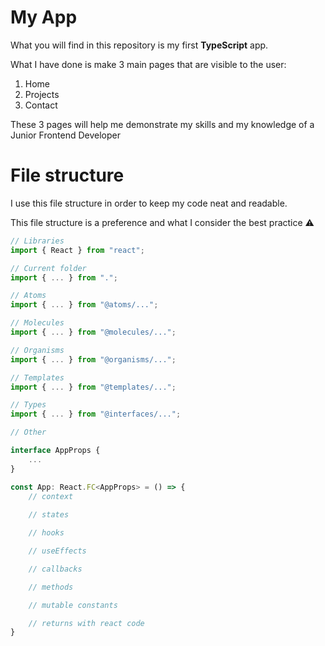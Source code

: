 # My App
What you will find in this repository is my first **TypeScript** app.

What I have done is make 3 main pages that are visible to the user:
1. Home
2. Projects
3. Contact

These 3 pages will help me demonstrate my skills and my knowledge of a Junior Frontend Developer

# File structure

I use this file structure in order to keep my code neat and readable.

This file structure is a preference and what I consider the best practice ⚠️

```TypeScript
// Libraries
import { React } from "react";

// Current folder
import { ... } from ".";

// Atoms
import { ... } from "@atoms/...";

// Molecules
import { ... } from "@molecules/...";

// Organisms
import { ... } from "@organisms/...";

// Templates
import { ... } from "@templates/...";

// Types
import { ... } from "@interfaces/...";

// Other

interface AppProps {
    ...
}

const App: React.FC<AppProps> = () => {
    // context
    
    // states

    // hooks

    // useEffects

    // callbacks

    // methods

    // mutable constants

    // returns with react code
}
```
